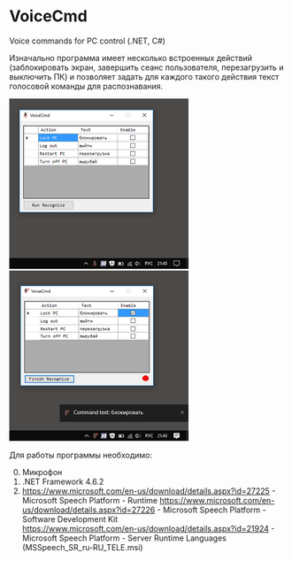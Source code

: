 # VoiceCmd
Voice commands for PC control (.NET, C#)

Изначально программа имеет несколько встроенных действий 
(заблокировать экран, завершить сеанс пользователя, перезагрузить и выключить ПК) 
и позволяет задать для каждого такого действия текст голосовой команды для распознавания.

![](https://github.com/Sasha654/VoiceCmd/blob/master/Image/01_CmdVoiceFinish.png)     ![](https://github.com/Sasha654/VoiceCmd/blob/master/Image/02_CmdVoiceRun.png)

Для работы программы необходимо:

0. Микрофон 
1. .NET Framework 4.6.2 
2. https://www.microsoft.com/en-us/download/details.aspx?id=27225 - Microsoft Speech Platform - Runtime
   https://www.microsoft.com/en-us/download/details.aspx?id=27226 - Microsoft Speech Platform - Software Development Kit   
   https://www.microsoft.com/en-us/download/details.aspx?id=21924 - Microsoft Speech Platform - Server Runtime Languages (MSSpeech_SR_ru-RU_TELE.msi)
